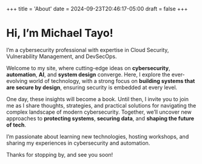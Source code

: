 +++
title = 'About'
date = 2024-09-23T20:46:17-05:00
draft = false
+++

# Hi, I’m Michael Tayo!

I’m a cybersecurity professional with expertise in Cloud Security, Vulnerability Management, and DevSecOps.

Welcome to my site, where cutting-edge ideas on **cybersecurity**, **automation**, **AI**, and **system design** converge. Here, I explore the ever-evolving world of technology, with a strong focus on **building systems that are secure by design**, ensuring security is embedded at every level.

One day, these insights will become a book. Until then, I invite you to join me as I share thoughts, strategies, and practical solutions for navigating the complex landscape of modern cybersecurity. Together, we’ll uncover new approaches to **protecting systems**, **securing data**, and **shaping the future of tech**.

I’m passionate about learning new technologies, hosting workshops, and sharing my experiences in cybersecurity and automation.

Thanks for stopping by, and see you soon!
